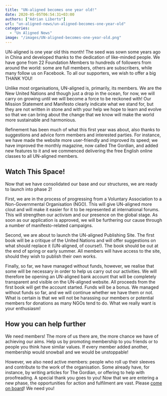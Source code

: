 ```yaml
---
title: "UN-aligned becomes one year old!"
date: 2020-05-05T06:54:31+03:00
authors: ["Adrian Liberto"]
url: "un-aligned-news/un-aligned-becomes-one-year-old"
categories: 
  - "Un Aligned News"
image: "/images/UN-aligned-becomes-one-year-old.png"
---
```


UN-aligned is one year old this month! The seed was sown some years ago in China and developed thanks to the dedication of like-minded people. We have gone from 22 Foundation Members to hundreds of followers from around the world: some are full members, others are subscribers, while many follow us on Facebook. To all our supporters, we wish to offer a big THANK YOU!

Unlike most organisations, UN-aligned is, primarily, its members. We are the New United Nations and though just a drop in the ocean, for now, we will carry on growing until we will become a force to be reckoned with! Our Mission Statement and Manifesto clearly indicate what we stand for, but they are not written in stone and with your help we hope to learn and evolve so that we can bring about the change that we know will make the world more sustainable and harmonious.  

Refinement has been much of what this first year was about, also thanks to suggestions and advice form members and interested parties. For instance, we have made the website more user-friendly and improved its speed; we have improved the monthly magazine, now called The Gordian, and added new features to it and we commenced delivering the free English online classes to all UN-aligned members.

## **Watch This Space!**

Now that we have consolidated our base and our structures, we are ready to launch into phase 2!

First, we are in the process of progressing from a Voluntary Association to a Non-Governmental Organisation (NGO). This will give UN-aligned more clout and will make it easier for it to be represented at international forums. This will strengthen our activism and our presence on the global stage. As soon as our application is approved, we will be furthering our cause through a number of manifesto-related campaigns.

Second, we are about to launch the UN-aligned Publishing Site. The first book will be a critique of the United Nations and will offer suggestions on what should replace it (UN-aligned, of course!). The book should be out at the end of spring or early summer. All members will have access to the site, should they wish to publish their own works.

Finally, so far, we have managed without funds, however, we realise that some will be necessary in order to help us carry out our activities. We will therefore be opening an UN-aligned bank account that will be completely transparent and visible on the UN-aligned website. All proceeds from the first book will get the account started. Funds will be a bonus. We managed without funds so far, and we will continue whether we have them or not. What is certain is that we will not be harassing our members or potential members for donations as many NGOs tend to do. What we really want is your enthusiasm!

## **How you can help further**

We need members! The more of us there are, the more chance we have of achieving our aims. Help us by promoting membership to you friends or to people you think have similar values. If every member added another, membership would snowball and we would be unstoppable!

However, we also need active members: people who roll up their sleeves and contribute to the work of the organisation. Some already have, for instance, by writing articles for The Gordian, or offering to help with proofreading. A special thank you goes to you! Now that we are entering a new phase, the opportunities for action and fulfilment are vast. Please [come on board](https://un-aligned.org/register/)! We need you!
